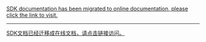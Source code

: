 [SDK documentation has been migrated to online documentation, please click the link to visit. ](https://imonitorsdk.com/)

---

[SDK文档已经迁移成在线文档，请点击链接访问。](https://imonitorsdk.com/)
